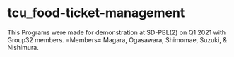 # tcu_food-ticket-management
This Programs were made for demonstration at SD-PBL(2) on Q1 2021 with Group32 members.
=Members=
Magara,
Ogasawara,
Shimomae,
Suzuki,
& Nishimura.
